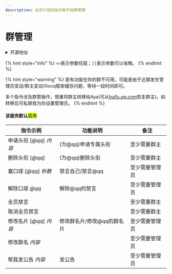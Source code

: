 ```yaml
---
description: 此页介绍的指令用于QQ群管理
---
```


# 群管理

<details>

<summary>开源地址</summary>

[https://github.com/pcrbot/group-manager](https://github.com/pcrbot/group-manager)

</details>

{% hint style="info" %}
`<>`表示参数任取；`[]`表示参数可以省略。
{% endhint %}

{% hint style="warning" %}
若有功能在你的群不可用，可能是由于近期发生管理员变动/群主变动/Gocq框架缓存问题，等待一段时间即可。&#x20;

多个指令涉及群管操作，慎重将群主转移给Aya(可从[huifu.qq.com](https://huifu.qq.com/)恢复群主)。如转移后可私聊我为你设置管理员。
{% endhint %}

#### 该服务默认<mark style="color:green;">启用</mark>

| 指令示例                | 功能说明            | 备注      |
| ------------------- | --------------- | ------- |
| 申请头衔 \[_@qq_] _内容_  | (为@qq)申请专属头衔    | 至少需要群主  |
| 删除头衔 \[_@qq_]       | (为@qq)删除头衔      | 至少需要群主  |
| 塞口球 \[_@qq_] _秒数_   | 禁言自己/禁言@qq      | 至少需要管理员 |
| 解除口球 _@qq_          | 解除@qq的禁言        | 至少需要管理员 |
| 全员禁言                |                 | 至少需要群主  |
| 取消全员禁言              |                 | 至少需要群主  |
| 修改名片 \[_@qq_] _内容_  | 修改群名片/修改@qq的群名片 | 至少需要管理员 |
| 修改群名 _内容_           |                 | 至少需要管理员 |
| 帮我发公告 _内容_          | 发公告             | 至少需要管理员 |
